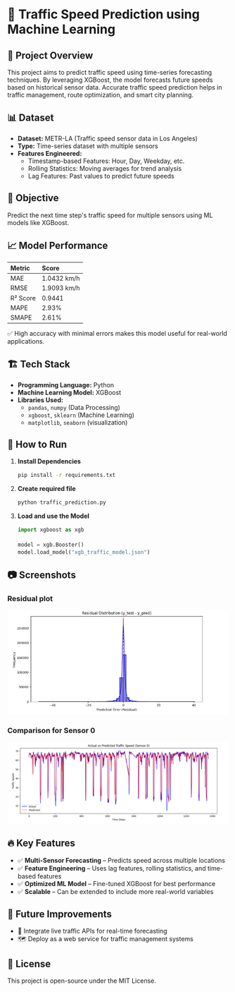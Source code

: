 # 🚦 Traffic Speed Prediction using Machine Learning

## 📌 Project Overview

This project aims to predict traffic speed using time-series forecasting techniques. By leveraging XGBoost, the model forecasts future speeds based on historical sensor data. Accurate traffic speed prediction helps in traffic management, route optimization, and smart city planning.

## 📊 Dataset

* **Dataset:** METR-LA (Traffic speed sensor data in Los Angeles)
* **Type:** Time-series dataset with multiple sensors
* **Features Engineered:**
    * Timestamp-based Features: Hour, Day, Weekday, etc.
    * Rolling Statistics: Moving averages for trend analysis
    * Lag Features: Past values to predict future speeds

## 🎯 Objective

Predict the next time step's traffic speed for multiple sensors using ML models like XGBoost.

## 📈 Model Performance

| Metric    | Score          |
| :-------- | :------------- |
| MAE       | 1.0432 km/h    |
| RMSE      | 1.9093 km/h    |
| R² Score  | 0.9441         |
| MAPE      | 2.93%          |
| SMAPE     | 2.61%          |

✅ High accuracy with minimal errors makes this model useful for real-world applications.

## 🏗️ Tech Stack

* **Programming Language:** Python
* **Machine Learning Model:** XGBoost
* **Libraries Used:**
    * `pandas`, `numpy` (Data Processing)
    * `xgboost`, `sklearn` (Machine Learning)
    * `matplotlib`, `seaborn` (visualization)

## 🚀 How to Run

1.  **Install Dependencies**

    ```bash
    pip install -r requirements.txt
    ```

2.  **Create required file**

    ```python
    python traffic_prediction.py
    ```

3.  **Load and use the Model**

    ```python
    import xgboost as xgb

    model = xgb.Booster()
    model.load_model("xgb_traffic_model.json")
    ```

## 📷 Screenshots

### **Residual plot**
![Residual plot](images/i1.png) 

### **Comparison for Sensor 0**
![Comparison for Sensor 0](images/i2.png) 

## 🔥 Key Features

* ✅ **Multi-Sensor Forecasting** – Predicts speed across multiple locations
* ✅ **Feature Engineering** – Uses lag features, rolling statistics, and time-based features
* ✅ **Optimized ML Model** – Fine-tuned XGBoost for best performance
* ✅ **Scalable** – Can be extended to include more real-world variables

## 📌 Future Improvements

* 📡 Integrate live traffic APIs for real-time forecasting
* 🗺️ Deploy as a web service for traffic management systems

## 📜 License

This project is open-source under the MIT License.